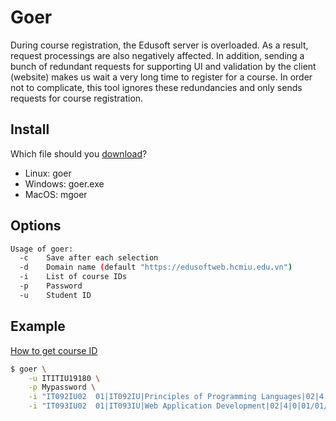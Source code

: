 # Goer

During course registration, the Edusoft server is overloaded. As a result, request processings are also negatively affected. In addition, sending a bunch of redundant requests for supporting UI and validation by the client (website) makes us wait a very long time to register for a course. In order not to complicate, this tool ignores these redundancies and only sends requests for course registration.

## Install

Which file should you [download](https://github.com/hcmiu-project/goer/releases)?
- Linux: goer
- Windows: goer.exe
- MacOS: mgoer

## Options
```bash
Usage of goer:
  -c    Save after each selection
  -d    Domain name (default "https://edusoftweb.hcmiu.edu.vn")
  -i    List of course IDs
  -p    Password
  -u    Student ID
```

## Example
[How to get course ID](https://youtu.be/nPnCHI7AVZg)

```bash
$ goer \
    -u ITITIU19180 \
    -p Mypassword \
    -i "IT092IU02  01|IT092IU|Principles of Programming Languages|02|4|0|01/01/0001|0|0|0| |0|ITIT19CS31" \
    -i "IT093IU02  01|IT093IU|Web Application Development|02|4|0|01/01/0001|0|0|0| |0|ITIT19CS31"
```
